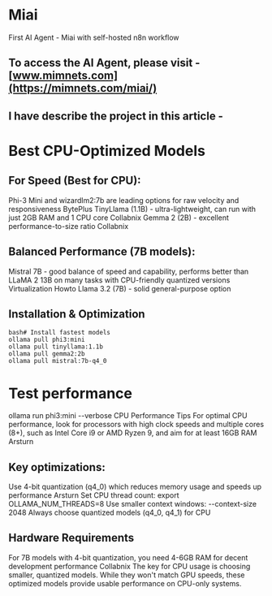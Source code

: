 # Miai
First AI Agent - Miai with self-hosted n8n workflow
## To access the AI Agent, please visit - [www.mimnets.com](https://mimnets.com/miai/)
## I have describe the project in this article - 

# Best CPU-Optimized Models
## For Speed (Best for CPU):

Phi-3 Mini and wizardlm2:7b are leading options for raw velocity and responsiveness BytePlus
TinyLlama (1.1B) - ultra-lightweight, can run with just 2GB RAM and 1 CPU core Collabnix
Gemma 2 (2B) - excellent performance-to-size ratio Collabnix

## Balanced Performance (7B models):

Mistral 7B - good balance of speed and capability, performs better than LLaMA 2 13B on many tasks with CPU-friendly quantized versions Virtualization Howto
Llama 3.2 (7B) - solid general-purpose option

## Installation & Optimization
```
bash# Install fastest models
ollama pull phi3:mini
ollama pull tinyllama:1.1b
ollama pull gemma2:2b
ollama pull mistral:7b-q4_0
```

# Test performance
ollama run phi3:mini --verbose
CPU Performance Tips
For optimal CPU performance, look for processors with high clock speeds and multiple cores (8+), such as Intel Core i9 or AMD Ryzen 9, and aim for at least 16GB RAM Arsturn
## Key optimizations:

Use 4-bit quantization (q4_0) which reduces memory usage and speeds up performance Arsturn
Set CPU thread count: export OLLAMA_NUM_THREADS=8
Use smaller context windows: --context-size 2048
Always choose quantized models (q4_0, q4_1) for CPU

## Hardware Requirements
For 7B models with 4-bit quantization, you need 4-6GB RAM for decent development performance Collabnix
The key for CPU usage is choosing smaller, quantized models. While they won't match GPU speeds, these optimized models provide usable performance on CPU-only systems.

